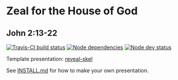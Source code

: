 # Zeal for the House of God
## John 2:13-22

[![Travis-CI build status](https://travis-ci.org/sermons/zeal.svg)](https://travis-ci.org/sermons/zeal)
[![Node dependencies](https://david-dm.org/sermons/zeal.svg)](https://david-dm.org/sermons/zeal)
[![Node dev status](https://david-dm.org/sermons/zeal/dev-status.svg)](https://david-dm.org/sermons/zeal?type=dev)

Template presentation: [reveal-skel](https://github.com/sermons/reveal-skel)

See [INSTALL.md](INSTALL.md)
for how to make your own presentation.
